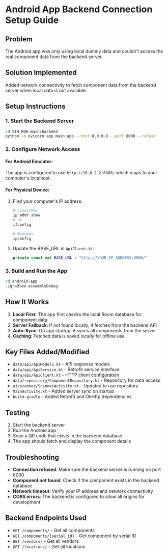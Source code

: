 # Android App Backend Connection Setup Guide

## Problem
The Android app was only using local dummy data and couldn't access the real component data from the backend server.

## Solution Implemented
Added network connectivity to fetch component data from the backend server when local data is not available.

## Setup Instructions

### 1. Start the Backend Server
```bash
cd SIH_RQR-main/backend
python -m uvicorn app.main:app --host 0.0.0.0 --port 8000 --reload
```

### 2. Configure Network Access

#### For Android Emulator:
The app is configured to use `http://10.0.2.2:8000/` which maps to your computer's localhost.

#### For Physical Device:
1. Find your computer's IP address:
   ```bash
   # Linux/Mac
   ip addr show
   # or
   ifconfig
   
   # Windows
   ipconfig
   ```

2. Update the BASE_URL in `ApiClient.kt`:
   ```kotlin
   private const val BASE_URL = "http://YOUR_IP_ADDRESS:8000/"
   ```

### 3. Build and Run the App
```bash
cd android-app
./gradlew assembleDebug
```

## How It Works

1. **Local First**: The app first checks the local Room database for component data
2. **Server Fallback**: If not found locally, it fetches from the backend API
3. **Auto-Sync**: On app startup, it syncs all components from the server
4. **Caching**: Fetched data is saved locally for offline use

## Key Files Added/Modified

- `data/api/ApiModels.kt` - API response models
- `data/api/ApiService.kt` - Retrofit service interface
- `data/api/ApiClient.kt` - HTTP client configuration
- `data/repository/ComponentRepository.kt` - Repository for data access
- `ui/scanner/ScannerActivity.kt` - Updated to use repository
- `MainActivity.kt` - Added server sync on startup
- `build.gradle` - Added Retrofit and OkHttp dependencies

## Testing

1. Start the backend server
2. Run the Android app
3. Scan a QR code that exists in the backend database
4. The app should fetch and display the component details

## Troubleshooting

- **Connection refused**: Make sure the backend server is running on port 8000
- **Component not found**: Check if the component exists in the backend database
- **Network timeout**: Verify your IP address and network connectivity
- **CORS errors**: The backend is configured to allow all origins for development

## Backend Endpoints Used

- `GET /components/` - Get all components
- `GET /components/{serial_id}` - Get component by serial ID
- `GET /vendors/` - Get all vendors
- `GET /locations/` - Get all locations
